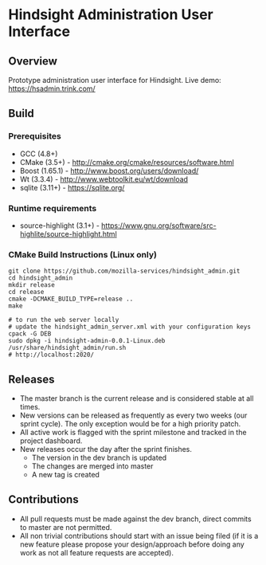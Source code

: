 # Hindsight Administration User Interface

## Overview

Prototype administration user interface for Hindsight. Live demo:
https://hsadmin.trink.com/

## Build

### Prerequisites

* GCC (4.8+)
* CMake (3.5+) - http://cmake.org/cmake/resources/software.html
* Boost (1.65.1) - http://www.boost.org/users/download/
* Wt (3.3.4) - http://www.webtoolkit.eu/wt/download
* sqlite (3.11+) - https://sqlite.org/

### Runtime requirements

* source-highlight (3.1+) - https://www.gnu.org/software/src-highlite/source-highlight.html

### CMake Build Instructions (Linux only)

    git clone https://github.com/mozilla-services/hindsight_admin.git
    cd hindsight_admin
    mkdir release
    cd release
    cmake -DCMAKE_BUILD_TYPE=release ..
    make

    # to run the web server locally
    # update the hindsight_admin_server.xml with your configuration keys
    cpack -G DEB
    sudo dpkg -i hindsight-admin-0.0.1-Linux.deb
    /usr/share/hindsight_admin/run.sh
    # http://localhost:2020/

## Releases

* The master branch is the current release and is considered stable at all
  times.
* New versions can be released as frequently as every two weeks (our sprint
  cycle). The only exception would be for a high priority patch.
* All active work is flagged with the sprint milestone and tracked in the
  project dashboard.
* New releases occur the day after the sprint finishes.
  * The version in the dev branch is updated
  * The changes are merged into master
  * A new tag is created

## Contributions

* All pull requests must be made against the dev branch, direct commits to
  master are not permitted.
* All non trivial contributions should start with an issue being filed (if it is
  a new feature please propose your design/approach before doing any work as not
  all feature requests are accepted).
